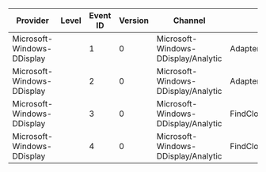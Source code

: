 Provider                    |  Level  |  Event ID  |  Version  |  Channel                              |  Task                     |  Opcode  |  Keyword  |  Message
----------------------------|---------|------------|-----------|---------------------------------------|---------------------------|----------|-----------|---------
Microsoft-Windows-DDisplay  |         |  1         |  0        |  Microsoft-Windows-DDisplay/Analytic  |  Adapter                  |  Start   |  Objects  |
Microsoft-Windows-DDisplay  |         |  2         |  0        |  Microsoft-Windows-DDisplay/Analytic  |  Adapter                  |  Stop    |  Objects  |
Microsoft-Windows-DDisplay  |         |  3         |  0        |  Microsoft-Windows-DDisplay/Analytic  |  FindClosestMatchingMode  |  Start   |  Events   |
Microsoft-Windows-DDisplay  |         |  4         |  0        |  Microsoft-Windows-DDisplay/Analytic  |  FindClosestMatchingMode  |  Stop    |  Events   |